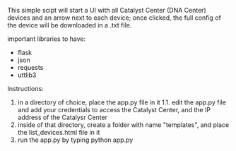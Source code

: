 This simple scipt will start a UI with all Catalyst Center (DNA Center) devices and an arrow next to each device; once clicked, the full config of the device will be downloaded in a .txt file.

important libraries to have:

- flask
- json
- requests
- uttlib3

Instructions:

1. in a directory of choice, place the app.py file in it
   1.1. edit the app.py file and add your credentials to access the Catalyst Center, and the IP address of the Catalysr Center
3. inside of that directory, create a folder with name "templates", and place the list_devices.html file in it
4. run the app.py by typing python app.py
